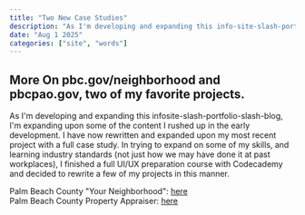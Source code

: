 ```yaml
---
title: "Two New Case Studies"
description: "As I'm developing and expanding this info-site-slash-portfolio-slash-blog, I'm trying to expand upon some of the initial things I rushed to get up."
date: "Aug 1 2025"
categories: ["site", "words"]
---
```


## More On pbc.gov/neighborhood and pbcpao.gov, two of my favorite projects.

As I'm developing and expanding this infosite-slash-portfolio-slash-blog, I'm expanding upon some of the content I rushed up in the early development. I have now rewritten and expanded upon my most recent project with a full case study. In trying to expand on some of my skills, and learning industry standards (not just how we may have done it at past workplaces), I finished a full UI/UX preparation course with Codecademy and decided to rewrite a few of my projects in this manner.

Palm Beach County "Your Neighborhood": [here](/posts/projects/palm-beach-county-neighborhood-app)  
Palm Beach County Property Appraiser: [here](/posts/projects/palm-beach-county-property-appraiser)
